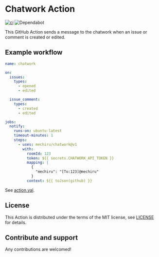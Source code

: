# Chatwork Action

[![ci](https://github.com/mechiru/chatwork/workflows/ci/badge.svg)](https://github.com/mechiru/chatwork/actions?query=workflow:ci)
![Dependabot](https://api.dependabot.com/badges/status?host=github&repo=mechiru/chatwork)

This GitHub Action sends a message to the chatwork when an issue or comment is created or edited.

## Example workflow

```yaml
name: chatwork

on:
  issues:
    types:
      - opened
      - edited

  issue_comment:
    types:
      - created
      - edited

jobs:
  notify:
    runs-on: ubuntu-latest
    timeout-minutes: 1
    steps:
      - uses: mechiru/chatwork@v1
        with:
          roomId: 123
          token: ${{ secrets.CHATWORK_API_TOKEN }}
          mapping: |
            {
              "mechiru": "[To:123]@mechiru"
            }
          context: ${{ toJson(github) }}
```

See [action.yal](./action.yml).

## License

This Action is distributed under the terms of the MIT license, see [LICENSE](./LICENSE) for details.

## Contribute and support

Any contributions are welcomed!
